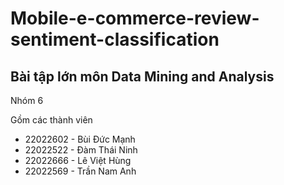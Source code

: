 # Mobile-e-commerce-review-sentiment-classification

## Bài tập lớn môn Data Mining and Analysis

Nhóm 6

Gồm các thành viên
- 22022602 - Bùi Đức Mạnh
- 22022522 - Đàm Thái Ninh
- 22022666 - Lê Việt Hùng
- 22022569 - Trần Nam Anh
